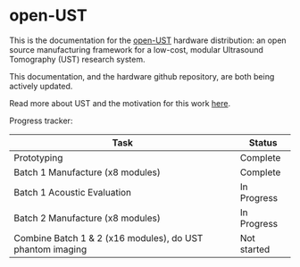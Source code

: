 # open-UST

This is the documentation for the [open-UST](https://github.com/morganjroberts/open-UST) hardware distribution: an open source manufacturing framework for a low-cost, modular Ultrasound Tomography (UST) research system.

This documentation, and the hardware github repository, are both being actively updated. 

Read more about UST and the motivation for this work [here](background.md).

Progress tracker:

| Task | Status |
|------|-------|
|Prototyping | Complete | 
|Batch 1 Manufacture (x8 modules) | Complete |
|Batch 1 Acoustic Evaluation | In Progress |
|Batch 2 Manufacture (x8 modules) | In Progress |
|Combine Batch 1 & 2 (x16 modules), do UST phantom imaging | Not started |